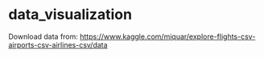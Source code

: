 # data_visualization

Download data from: https://www.kaggle.com/miquar/explore-flights-csv-airports-csv-airlines-csv/data
